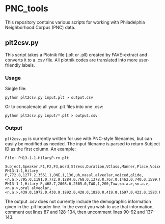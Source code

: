 PNC\_tools
=========

This repository contains various scripts for working with Philadelphia Neighborhood Corpus (PNC) data. 

## plt2csv.py

This script takes a Plotnik file (.plt or .pll) created by FAVE-extract and converts it to a .csv file. All plotnik codes
are translated into more user-friendly labels. 

### Usage
Single file:

    python plt2csv.py input.plt > output.csv

Or to concatenate all your .plt files into one .csv:

    python plt2csv.py input/*.plt > output.csv

### Output
`plt2csv.py` is currently written for use with PNC-style filenames, but can easily be modified as needed. The input filename is parsed to return Subject ID as the first column. An example:
    
    File: PH13-1-1-HilaryP-rx.plt

    Subject,Speaker,F1,F2,F3,Word,Stress,Duration,VClass,Manner,Place,Voice,PreSeg,FolSeq,F1_20,F2_20,F1_35,F2_35,F1_50,F2_50,F1_65,F2_65,F1_80,F2_80
    PH13-1-1,Hilary P,772.8,1277.2,3561.1,ONE,1,130,uh,nasal,alveolar,voiced,glide,<n.a.>,795.0,1191.0,772.0,1284.0,768.0,1378.0,767.0,1462.0,740.0,1599.0
    PH13-1-1,Hilary P,468.7,2008.6,2505.0,TWO,1,200,Tuw,<n.a.>,<n.a.>,<n.a.>,oral alveolar,<n.a.>,439.0,1972.0,430.0,1892.0,420.0,1820.0,419.0,1697.0,422.0,1583.0

The output .csv does not currently include the demographic information given in the .plt header line. In the event you wish to use that information, comment out lines 87 and 128-134, then uncomment lines 90-92 and 137-143. 
